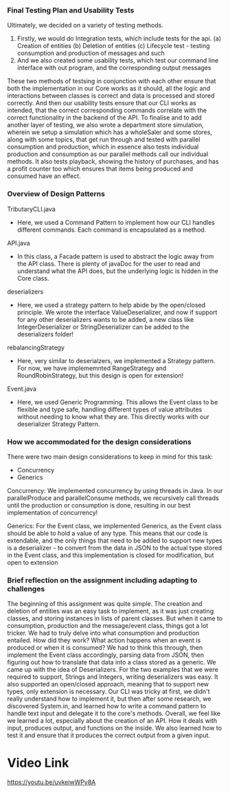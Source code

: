 ### Final Testing Plan and Usability Tests
Ultimately, we decided on a variety of testing methods.
1. Firstly, we would do Integration tests, which include tests for the api.
    (a) Creation of entities
    (b) Deletion of entities
    (c) Lifecycle test - testing consumption and production of messages and such
2. And we also created some usability tests, which test our command line interface with out program, and the corresponding output messages

These two methods of testsing in conjunction with each other ensure that both the implementation in our Core works as it should, all the logic and interactions between classes is correct and data is processed and stored correctly. And then our usability tests ensure that our CLI works as intended, that the correct corresponding commands correlate with the correct functionality in the backend of the API.
To finalise and to add another layer of testing, we also wrote a department store simulation, wherein we setup a simulation which has a wholeSaler and some stores, along with some topics, that get run through and tested with parallel consumption and production, which in essence also tests individual production and consumption as our parallel methods call our individual methods. It also tests playback, showing the history of purchases, and has a profit counter too which ensures that items being produced and consumed have an effect.

### Overview of Design Patterns
TributaryCLI.java
- Here, we used a Command Pattern to implement how our CLI handles different commands. Each command is encapsulated as a method.

API.java
- In this class, a Facade pattern is used to abstract the logic away from the API class. There is plenty of javaDoc for the user to read and understand what the API does, but the underlying logic is hidden in the Core class.

deserializers
- Here, we used a strategy pattern to help abide by the open/closed principle. We wrote the interface ValueDeserializer, and now if support for any other deserializers wants to be added, a new class like IntegerDeserializer or StringDeserializer can be added to the deserializers folder!

rebalancingStrategy
- Here, very similar to deserialzers, we implemented a Strategy pattern. For now, we have implememnted RangeStrategy and RoundRobinStrategy, but this design is open for extension!

Event.java
- Here, we used Generic Programming. This allows the Event class to be flexible and type safe, handling different types of value attributes without needing to know what they are. This directly works with our deserializer Strategy Pattern.

### How we accommodated for the design considerations
There were two main design considerations to keep in mind for this task:
- Concurrency
- Generics

Concurrency:
We implemented concurrency by using threads in Java. In our parallelProduce and parallelConsume methods, we recursively call threads until the production or consumption is done, resulting in our best implementation of concurrency!

Generics:
For the Event class, we implemented Generics, as the Event class should be able to hold a value of any type. This means that our code is extendable, and the only things that need to be added to support new types is a deserializer - to convert from the data in JSON to the actual type stored in the Event class, and this implementation is closed for modification, but open to extension

### Brief reflection on the assignment including adapting to challenges
The beginning of this assignment was quite simple. The creation and deletion of entities was an easy task to implement, as it was just creating classes, and storing instances in lists of parent classes. But when it came to consumption, production and the message/event class, things got a lot tricker. We had to truly delve into what consumption and production entailed. How did they work? What action happens when an event is produced or when it is consumed? We had to think this through, then implement the Event class accordingly, parsing data from JSON, then figuring out how to translate that data into a class stored as a generic. We came up with the idea of Deserializers. For the two examples that we were required to support, Strings and Integers, writing deserializers was easy. It also supported an open/closed approach, meaning that to support new types, only extension is necessary.
Our CLI was tricky at first, we didn't really understand how to implement it, but then after some research, we discovered System.in, and learned how to write a command pattern to handle text input and delegate it to the core's methods.
Overall, we feel like we learned a lot, especially about the creation of an API. How it deals with input, produces output, and functions on the inside. We also learned how to test it and ensure that it produces the correct output from a given input.

# Video Link
https://youtu.be/uvkeiwWPy8A